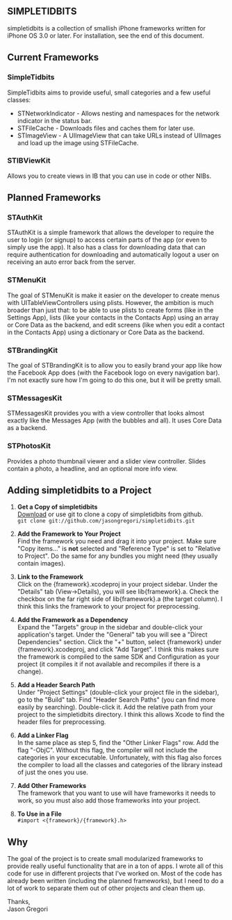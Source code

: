 


SIMPLETIDBITS
-------------

simpletidbits is a collection of smallish iPhone frameworks written for iPhone OS 3.0 or later. For installation, see the end of this document.



Current Frameworks
------------------

### SimpleTidbits ###

SimpleTidbits aims to provide useful, small categories and a few useful classes:

*  STNetworkIndicator - Allows nesting and namespaces for the network indicator in the status bar.
*  STFileCache - Downloads files and caches them for later use.
*  STImageView - A UIImageView that can take URLs instead of UIImages and load up the image using STFileCache.


### STIBViewKit ###

Allows you to create views in IB that you can use in code or other NIBs.



Planned Frameworks
------------------

### STAuthKit ###

STAuthKit is a simple framework that allows the developer to require the user to login (or signup) to access certain parts of the app (or even to simply use the app). It also has a class for downloading data that can require authentication for downloading and automatically logout a user on receiving an auto error back from the server.

### STMenuKit ###

The goal of STMenuKit is make it easier on the developer to create menus with UITableViewControllers using plists. However, the ambition is much broader than just that: to be able to use plists to create forms (like in the Settings App), lists (like your contacts in the Contacts App) using an array or Core Data as the backend, and edit screens (like when you edit a contact in the Contacts App) using a dictionary or Core Data as the backend.

### STBrandingKit ###

The goal of STBrandingKit is to allow you to easily brand your app like how the Facebook App does (with the Facebook logo on every navigation bar). I'm not exactly sure how I'm going to do this one, but it will be pretty small.

### STMessagesKit ###

STMessagesKit provides you with a view controller that looks almost exactly like the Messages App (with the bubbles and all). It uses Core Data as a backend.

### STPhotosKit ###

Provides a photo thumbnail viewer and a slider view controller. Slides contain a photo, a headline, and an optional more info view.



Adding simpletidbits to a Project
---------------------------------

1.  __Get a Copy of simpletidbits__  
    [Download](http://github.com/jasongregori/simpletidbits) or use git to clone a copy of simpletidbits from github.  
    `git clone git://github.com/jasongregori/simpletidbits.git`

2.  __Add the Framework to Your Project__  
    Find the framework you need and drag it into your project. Make sure "Copy items..." is __not__ selected and "Reference Type" is set to "Relative to Project". Do the same for any bundles you might need (they usually contain images).

3.  __Link to the Framework__  
    Click on the {framework}.xcodeproj in your project sidebar. Under the "Details" tab (View->Details), you will see lib{framework}.a. Check the checkbox on the far right side of lib{framework}.a (the target column). I think this links the framework to your project for preprocessing.

4.  __Add the Framework as a Dependency__  
    Expand the "Targets" group in the sidebar and double-click your application's target. Under the "General" tab you will see a "Direct Dependencies" section. Click the "+" button, select {framework} under {framework}.xcodeproj, and click "Add Target". I think this makes sure the framework is compiled to the same SDK and Configuration as your project (it compiles it if not available and recompiles if there is a change).

5.  __Add a Header Search Path__  
    Under "Project Settings" (double-click your project file in the sidebar), go to the "Build" tab. Find "Header Search Paths" (you can find more easily by searching). Double-click it. Add the relative path from your project to the simpletidbits directory. I think this allows Xcode to find the header files for preprocessing.

6.  __Add a Linker Flag__  
    In the same place as step 5, find the "Other Linker Flags" row. Add the flag "-ObjC". Without this flag, the compiler will not include the categories in your excecutable. Unfortunately, with this flag also forces the compiler to load all the classes and categories of the library instead of just the ones you use.

7.  __Add Other Frameworks__  
    The framework that you want to use will have frameworks it needs to work, so you must also add those frameworks into your project.

8.  __To Use in a File__  
    `#import <{framework}/{framework}.h>`



Why
---

The goal of the project is to create small modularized frameworks to provide really useful functionality that are in a ton of apps. I wrote all of this code for use in different projects that I've worked on. Most of the code has already been written (including the planned frameworks), but I need to do a lot of work to separate them out of other projects and clean them up.

Thanks,  
Jason Gregori
